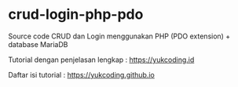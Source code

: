 # crud-login-php-pdo
Source code CRUD dan Login menggunakan PHP (PDO extension) + database MariaDB

Tutorial dengan penjelasan lengkap : https://yukcoding.id

Daftar isi tutorial : https://yukcoding.github.io
